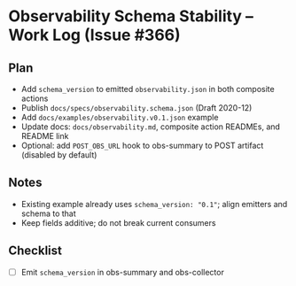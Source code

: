 # Observability Schema Stability – Work Log (Issue #366)

## Plan

- Add `schema_version` to emitted `observability.json` in both composite actions
- Publish `docs/specs/observability.schema.json` (Draft 2020-12)
- Add `docs/examples/observability.v0.1.json` example
- Update docs: `docs/observability.md`, composite action READMEs, and README link
- Optional: add `POST_OBS_URL` hook to obs-summary to POST artifact (disabled by default)

## Notes

- Existing example already uses `schema_version: "0.1"`; align emitters and schema to that
- Keep fields additive; do not break current consumers

## Checklist

- [ ] Emit `schema_version` in obs-summary and obs-collector
